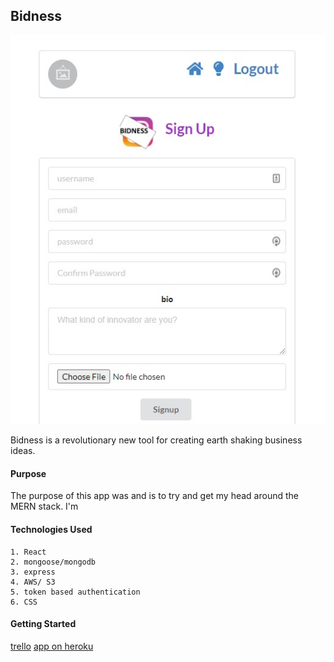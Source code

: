 ## Bidness
![alt text](./screencap.jpg)

Bidness is a revolutionary new tool for creating earth shaking business ideas.  


#### Purpose

The purpose of this app was and is to try and get my head around the MERN stack.  I'm 

#### Technologies Used

    1. React
    2. mongoose/mongodb
    3. express
    4. AWS/ S3
    5. token based authentication
    6. CSS

#### Getting Started

[trello](https://trello.com/b/BnuVBCE0/bidness)
[app on heroku](https://seriousbidness.herokuapp.com)